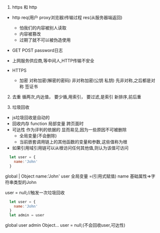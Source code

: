 1. https 和 http
- http req(用户 proxy浏览器)传输过程  res(从服务器端返回)
     - 怕我们的内容被别人读取
     - 内容被篡改
     - 过期了就不可以被伪造使用

- GET POST  password日志
- 上网服务供应商,等中间人,HTTP传输不安全

- HTTPS
  - 加密
    对称加密(解密的密码)
    非对称加密(公钥 私钥)
    先非对称,之后都是对称
  签证书

2. 去重
  循两次,内达值，
  要少循,用索引，
  要过滤,是索引
  新排序,前后重

3. 垃圾回收
  - js垃圾回收是自动的
  - 回收内存
    function 局部变量
    跨页面时
  - 可达性 作为评判的依据的
    显而易见,因为一些原因不可被删除
    - 全局变量(不会删除)
    - 当前嵌套调用链上的其他函数的变量和参数,这些值称为根
  - 如果引用域引用链可以从根访问任何其他值,则认为该值可访问
```js
  let user = {
    name:'John'
  }
```
global
  |
Object
name:'John'
user 全局变量  =(引用式赋值)
name 基础属性=>字符串类型的John

user = null;//触发一次垃圾回收
```js
  let user = {
    name:'John'
  }
  let admin = user
```
   global
user   admin
  Object...
user = null;(不会回收user,可达性)